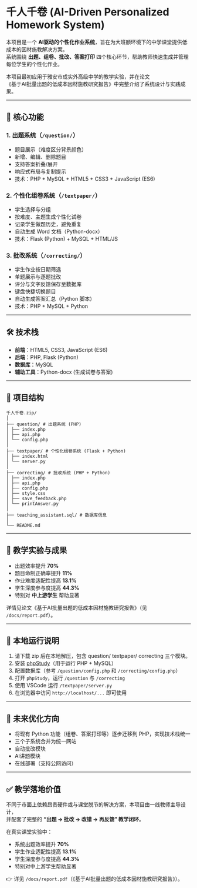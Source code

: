 # 千人千卷 (AI-Driven Personalized Homework System)

本项目是一个 **AI驱动的个性化作业系统**，旨在为大班额环境下的中学课堂提供低成本的因材施教解决方案。  
系统围绕 **出题、组卷、批改、答案打印** 四个核心环节，帮助教师快速生成并管理每位学生的个性化作业。  

本项目最初应用于雅安市成实外高级中学的教学实验，并在论文  
《基于AI批量出题的低成本因材施教研究报告》中完整介绍了系统设计与实践成果。

---

## 📌 核心功能

### 1. 出题系统（`/question/`）
- 题目展示（难度区分背景颜色）
- 新增、编辑、删除题目
- 支持答案折叠/展开
- 响应式布局与复制提示
- 技术：PHP + MySQL + HTML5 + CSS3 + JavaScript (ES6)

### 2. 个性化组卷系统（`/textpaper/`）
- 学生选择与分组
- 按难度、主题生成个性化试卷
- 记录学生做题历史，避免重复
- 自动生成 Word 文档（Python-docx）
- 技术：Flask (Python) + MySQL + HTML/JS

### 3. 批改系统（`/correcting/`）
- 学生作业按日期筛选
- 单题展示与逐题批改
- 评分与文字反馈保存至数据库
- 键盘快捷切换题目
- 自动生成答案汇总（Python 脚本）
- 技术：PHP + MySQL + Python

---

## 🛠️ 技术栈

- **前端**：HTML5, CSS3, JavaScript (ES6)
- **后端**：PHP, Flask (Python)
- **数据库**：MySQL
- **辅助工具**：Python-docx (生成试卷与答案)

---

## 📂 项目结构

```
千人千卷.zip/
│
├── question/ # 出题系统 (PHP)
│ ├── index.php
│ ├── api.php
│ └── config.php
│
├── textpaper/ # 个性化组卷系统 (Flask + Python)
│ ├── index.html
│ └── server.py
│
├── correcting/ # 批改系统 (PHP + Python)
│ ├── index.php
│ ├── api.php
│ ├── config.php
│ ├── style.css
│ ├── save_feedback.php
│ └── printAnswer.py
│
├── teaching_assistant.sql/ # 数据库信息
│
└── README.md
```

---

## 📖 教学实验与成果

- 出题效率提升 **70%**  
- 题目命制正确率提升 **11%**  
- 作业难度适配性提高 **13.1%**  
- 学生深度参与度提高 **44.3%**  
- 特别对 **中上游学生** 帮助显著

详情见论文《基于AI批量出题的低成本因材施教研究报告》（见 `/docs/report.pdf`）。

---

## 🚀 本地运行说明

1. 请下载 zip 后在本地解压，包含 question/ textpaper/ correcting 三个模块。
2. 安装 [phpStudy](https://www.xp.cn/)（用于运行 PHP + MySQL）
3. 配置数据库（参考 `/question/config.php` 和 `/correcting/config.php`）
4. 打开 `phpStudy`，运行 `/question` 与 `/correcting`
5. 使用 VSCode 运行 `/textpaper/server.py`
6. 在浏览器中访问 `http://localhost/...` 即可使用

---

## 📌 未来优化方向

- 将现有 Python 功能（组卷、答案打印等）逐步迁移到 PHP，实现技术栈统一
- 三个子系统合并为统一网站
- 自动批改模块
- AI讲题模块
- 在线部署（支持公网访问）

---

## ✅ 教学落地价值

不同于市面上依赖昂贵硬件或与课堂脱节的解决方案，本项目由一线教师主导设计，  
并配套了完整的 **“出题 → 批改 → 改错 → 再反馈” 教学闭环**。  

在真实课堂实验中：  
- 系统出题效率提升 **70%**  
- 学生作业适配性提高 **13.1%**  
- 学生深度参与度提高 **44.3%**  
- 特别对中上游学生帮助显著  

👉 详见 `/docs/report.pdf`（《基于AI批量出题的低成本因材施教研究报告》）。

